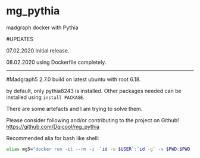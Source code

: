 # mg_pythia
madgraph docker with Pythia

#UPDATES

07.02.2020  Initial release.

08.02.2020  using Dockerfile completely.

-----------------------------------------------------------------------------------------------------------------------------------------------------

#Madgraph5 2.7.0 build on latest ubuntu with root 6.18. 

by default, only pythia8243 is installed. Other packages needed can be installed using `install PACKAGE`.

There are some artefacts and I am trying to solve them. 

Please consider following and/or contributing to the project on Github! https://github.com/Dqicool/mg_pythia
 
Recommended alia for bash like shell:
```bash
alias mg5="docker run -it --rm -u  `id -u $USER`:`id -g` -v $PWD:$PWD -w $PWD dqixol/madgraph5 mg5_aMC"
```


